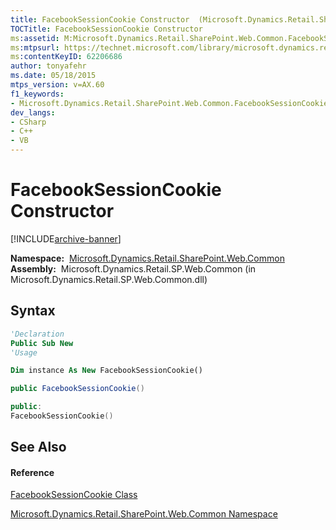 ```yaml
---
title: FacebookSessionCookie Constructor  (Microsoft.Dynamics.Retail.SharePoint.Web.Common)
TOCTitle: FacebookSessionCookie Constructor
ms:assetid: M:Microsoft.Dynamics.Retail.SharePoint.Web.Common.FacebookSessionCookie.#ctor
ms:mtpsurl: https://technet.microsoft.com/library/microsoft.dynamics.retail.sharepoint.web.common.facebooksessioncookie.facebooksessioncookie(v=AX.60)
ms:contentKeyID: 62206686
author: tonyafehr
ms.date: 05/18/2015
mtps_version: v=AX.60
f1_keywords:
- Microsoft.Dynamics.Retail.SharePoint.Web.Common.FacebookSessionCookie.#ctor
dev_langs:
- CSharp
- C++
- VB
---
```


# FacebookSessionCookie Constructor


[!INCLUDE[archive-banner](includes/archive-banner.md)]

**Namespace:**  [Microsoft.Dynamics.Retail.SharePoint.Web.Common](microsoft-dynamics-retail-sharepoint-web-common-namespace.md)  
**Assembly:**  Microsoft.Dynamics.Retail.SP.Web.Common (in Microsoft.Dynamics.Retail.SP.Web.Common.dll)

## Syntax

``` vb
'Declaration
Public Sub New
'Usage

Dim instance As New FacebookSessionCookie()
```

``` csharp
public FacebookSessionCookie()
```

``` c++
public:
FacebookSessionCookie()
```

## See Also

#### Reference

[FacebookSessionCookie Class](facebooksessioncookie-class-microsoft-dynamics-retail-sharepoint-web-common.md)

[Microsoft.Dynamics.Retail.SharePoint.Web.Common Namespace](microsoft-dynamics-retail-sharepoint-web-common-namespace.md)

